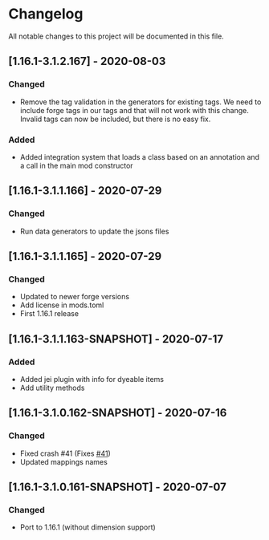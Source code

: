 # Changelog
All notable changes to this project will be documented in this file.

## [1.16.1-3.1.2.167] - 2020-08-03
### Changed
 - Remove the tag validation in the generators for existing tags. We need to include forge tags in our tags and that will not work with this change. Invalid tags can now be included, but there is no easy fix.

### Added
 - Added integration system that loads a class based on an annotation and a call in the main mod constructor

## [1.16.1-3.1.1.166] - 2020-07-29
### Changed
 - Run data generators to update the jsons files

## [1.16.1-3.1.1.165] - 2020-07-29
### Changed
 - Updated to newer forge versions
 - Add license in mods.toml
 - First 1.16.1 release

## [1.16.1-3.1.1.163-SNAPSHOT] - 2020-07-17
### Added
 - Added jei plugin with info for dyeable items
 - Add utility methods

## [1.16.1-3.1.0.162-SNAPSHOT] - 2020-07-16
### Changed
 - Fixed crash #41 (Fixes [#41](https://github.com/MC-U-Team/U-Team-Core/issues/41))
 - Updated mappings names

## [1.16.1-3.1.0.161-SNAPSHOT] - 2020-07-07
### Changed
 - Port to 1.16.1 (without dimension support)
